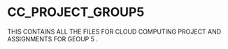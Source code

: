 # CC_PROJECT_GROUP5
THIS CONTAINS ALL THE FILES FOR CLOUD COMPUTING PROJECT AND ASSIGNMENTS FOR GEOUP 5 . 
